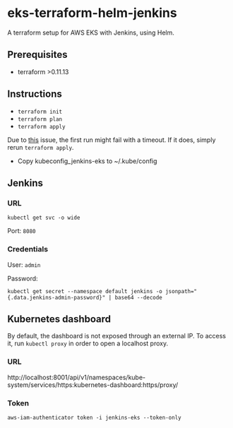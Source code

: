 # eks-terraform-helm-jenkins
A terraform setup for AWS EKS with Jenkins, using Helm.

## Prerequisites
- terraform >0.11.13

## Instructions
- `terraform init`
- `terraform plan`
- `terraform apply`

Due to [this](https://github.com/hashicorp/terraform/issues/2430) issue, the first run might fail with a timeout. If it does, simply rerun `terraform apply`.


- Copy kubeconfig_jenkins-eks to ~/.kube/config

## Jenkins

### URL

`kubectl get svc -o wide`

Port: `8080`

### Credentials
User: `admin`

Password:
```
kubectl get secret --namespace default jenkins -o jsonpath="{.data.jenkins-admin-password}" | base64 --decode
```

## Kubernetes dashboard

By default, the dashboard is not exposed through an external IP. To access it, run `kubectl proxy` in order to open a localhost proxy.

### URL
http://localhost:8001/api/v1/namespaces/kube-system/services/https:kubernetes-dashboard:https/proxy/

### Token

`aws-iam-authenticator token -i jenkins-eks --token-only`
